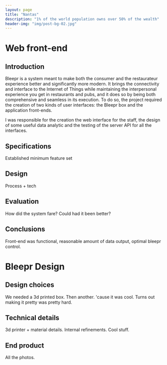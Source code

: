 ```yaml
---
layout: page
title: "Nantas"
description: "1% of the world population owns over 50% of the wealth"
header-img: "img/post-bg-02.jpg"
---
```


# Web front-end

## Introduction
Bleepr is a system meant to make both the consumer and the restaurateur
experience better and significantly more modern. It brings the connectivity and
interface to the Internet of Things while maintaining the interpersonal
experience you get in restaurants and pubs, and it does so by being both
comprehensive and seamless in its execution. To do so, the project required the
creation of two kinds of user interfaces: the Bleepr box and the application
front-ends.

I was responsible for the creation the web interface for the staff,
the design of some useful data analytic and the testing of the server API for
all the interfaces.

## Specifications
Established minimum feature set

## Design
Process + tech

## Evaluation
How did the system fare? Could had it been better?

## Conclusions
Front-end was functional, reasonable amount of data output, optimal bleepr
control.

# Bleepr Design

## Design choices

We needed a 3d printed box. Then another. 'cause it was cool. Turns out making
it pretty was pretty hard.

## Technical details

3d printer + material details. Internal refinements. Cool stuff.

## End product

All the photos.
